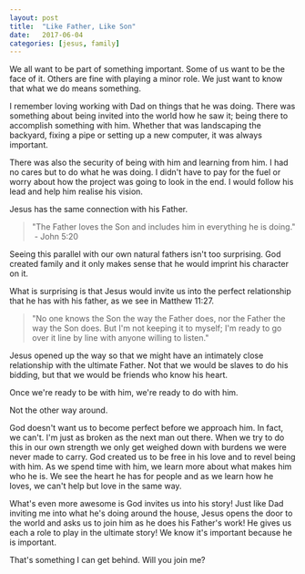 ```yaml
---
layout: post
title:  "Like Father, Like Son"
date:   2017-06-04
categories: [jesus, family]
---
```


We all want to be part of something important. Some of us want to be the face of
it. Others are fine with playing a minor role. We just want to know that what we
do means something.

I remember loving working with Dad on things that he was doing. There was
something about being invited into the world how he saw it; being there to accomplish something with him. Whether that was landscaping the backyard, fixing
a pipe or setting up a new computer, it was always important.

There was also the security of being with him and learning from him. I had no
cares but to do what he was doing. I didn't have to pay for the fuel or worry
about how the project was going to look in the end. I would follow his lead and
help him realise his vision.

Jesus has the same connection with his Father.

> "The Father loves the Son and includes him in everything he is doing."
> - John 5:20

Seeing this parallel with our own natural fathers isn't too surprising. God
created family and it only makes sense that he would imprint his character on
it.

What is surprising is that Jesus would invite us into the perfect relationship
that he has with his father, as we see in Matthew 11:27.

> "No one knows the Son the way the Father does, nor the Father the way the Son
> does. But I'm not keeping it to myself; I'm ready to go over it line by line
> with anyone willing to listen."

Jesus opened up the way so that we might have an intimately close relationship
with the ultimate Father. Not that we would be slaves to do his bidding, but
that we would be friends who know his heart.

Once we're ready to be with him, we're ready to do with him. 

Not the other way around.

God doesn't want us to become perfect before we approach him. In fact, we can't.
I'm just as broken as the next man out there. When we try to do this in our own
strength we only get weighed down with burdens we were never made to carry. God
created us to be free in his love and to revel being with him. As we spend time
with him, we learn more about what makes him who he is. We see the heart he has
for people and as we learn how he loves, we can't help but love in the same way.

What's even more awesome is God invites us into his story! Just like Dad
inviting me into what he's doing around the house, Jesus opens the door to the
world and asks us to join him as he does his Father's work! He gives us each a
role to play in the ultimate story! We know it's important because he is
important.

That's something I can get behind. Will you join me?